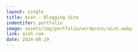 ```yaml
---
layout: single
title: Aish - Blogging Site
indentifer: portfolio
image: assets/img/portfolio/wordpress/aish.webp
link: aish.com
date: 2024-08-29
---
```


